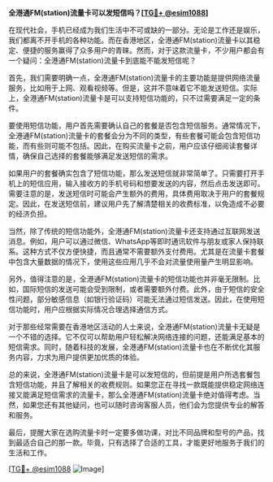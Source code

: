 **全港通FM(station)流量卡可以发短信吗？[[TG💪+ @esim1088](https://t.me/s/esim1088)]**

在现代社会，手机已经成为我们生活中不可或缺的一部分。无论是工作还是娱乐，我们都离不开手机的各种功能。而在香港地区，全港通FM(station)流量卡以其稳定、便捷的服务赢得了众多用户的青睐。然而，对于这款流量卡，不少用户都会有一个疑问：全港通FM(station)流量卡到底能不能发短信呢？

首先，我们需要明确一点，全港通FM(station)流量卡的主要功能是提供网络流量服务，比如用于上网、观看视频等。但是，这并不意味着它不能发送短信。实际上，全港通FM(station)流量卡是可以支持短信功能的，只不过需要满足一定的条件。

要使用短信功能，用户首先需要确认自己的套餐是否包含短信服务。通常情况下，全港通FM(station)流量卡的套餐会分为不同的类型，有些套餐可能会包含短信功能，而有些则可能不包括。因此，在购买流量卡之前，用户应该仔细阅读套餐详情，确保自己选择的套餐能够满足发送短信的需求。

如果用户的套餐确实包含了短信功能，那么发送短信就非常简单了。只需要打开手机上的短信应用，输入接收方的手机号码和想要发送的内容，然后点击发送即可。需要注意的是，发送短信时可能会产生额外的费用，具体费用取决于用户的套餐规定。因此，在发送短信前，建议用户先了解清楚相关的收费标准，以免造成不必要的经济负担。

当然，除了传统的短信功能外，全港通FM(station)流量卡还支持通过互联网发送消息。例如，用户可以通过微信、WhatsApp等即时通讯软件与朋友或家人保持联系。这种方式不仅方便快捷，而且通常不需要额外支付费用。尤其是在流量卡套餐中包含大量数据的情况下，使用这些应用几乎不会对流量使用量产生明显影响。

另外，值得注意的是，全港通FM(station)流量卡的短信功能也并非毫无限制。比如，国际短信的发送可能会受到限制，或者需要额外付费。此外，由于短信的安全性问题，部分敏感信息（如银行验证码）可能无法通过短信发送。因此，在使用短信功能时，用户应根据实际情况合理选择通信方式。

对于那些经常需要在香港地区活动的人士来说，全港通FM(station)流量卡无疑是一个不错的选择。它不仅可以帮助用户轻松解决网络连接的问题，还能满足基本的短信需求。同时，随着科技的发展，全港通FM(station)流量卡也在不断优化其服务内容，力求为用户提供更加优质的体验。

总的来说，全港通FM(station)流量卡是可以发短信的，但前提是用户所选套餐包含短信功能，并且了解相关的收费规则。如果您正在寻找一款既能提供稳定网络连接又能满足短信需求的流量卡，那么全港通FM(station)流量卡绝对值得考虑。当然，如果您还有其他疑问，也可以随时咨询客服人员，他们会为您提供专业的解答和服务。

最后，提醒大家在选购流量卡时一定要多做功课，对比不同品牌和型号的产品，找到最适合自己的那一款。毕竟，只有选择了合适的工具，才能更好地服务于我们的生活和工作。

[[TG💪+ @esim1088](https://t.me/s/esim1088) ![Image](https://i.postimg.cc/4NQfJmqS/Snipaste-2025-05-13-00-14-12.png)]